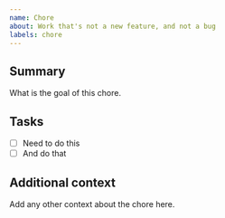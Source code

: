 ```yaml
---
name: Chore
about: Work that's not a new feature, and not a bug
labels: chore
---
```


## Summary

What is the goal of this chore.

## Tasks

- [ ] Need to do this
- [ ] And do that

## Additional context

Add any other context about the chore here.
